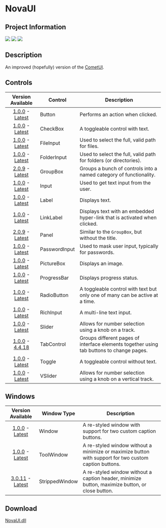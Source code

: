 # NovaUI
## Project Information
[![](https://img.shields.io/badge/.NET_Framework-4.8-blue)](https://dotnet.microsoft.com/en-us/download/dotnet-framework/net48)
[![](https://img.shields.io/badge/build-passing-seagreen)](#)
[![](https://img.shields.io/badge/latest_version-5.4.18-goldenrod)](https://github.com/Lexz-08/NovaUI/releases/tag/5.4.18)

## Description
An improved (hopefully) version of the [CometUI](https://github.com/Lexz-08/CometUI).

## Controls
| Version Available | Control | Description |
|:---:| --- | --- |
| [1.0.0][LINK_FIRST] - [Latest][LINK_LATEST] | Button | Performs an action when clicked. |
| [1.0.0][LINK_FIRST] - [Latest][LINK_LATEST] | CheckBox | A toggleable control with text. |
| [1.0.0][LINK_FIRST] - [Latest][LINK_LATEST] | FileInput | Used to select the full, valid path for files. |
| [1.0.0][LINK_FIRST] - [Latest][LINK_LATEST] | FolderInput | Used to select the full, valid path for folders (or directories). |
| [2.0.9](https://github.com/Lexz-08/NovaUI/releases/2.0.9/download/NovaUI.dll) - [Latest][LINK_LATEST] | GroupBox | Groups a bunch of controls into a named category of functionality. |
| [1.0.0][LINK_FIRST] - [Latest][LINK_LATEST] | Input | Used to get text input from the user. |
| [1.0.0][LINK_FIRST] - [Latest][LINK_LATEST] | Label | Displays text. |
| [1.0.0][LINK_FIRST] - [Latest][LINK_LATEST] | LinkLabel | Displays text with an embedded hyper-link that is activated when clicked. |
| [2.0.9](https://github.com/Lexz-08/NovaUI/releases/2.0.9/download/NovaUI.dll) - [Latest][LINK_LATEST] | Panel | Similar to the `GroupBox`, but without the title. |
| [1.0.0][LINK_FIRST] - [Latest][LINK_LATEST] | PasswordInput | Used to mask user input, typically for passwords. |
| [1.0.0][LINK_FIRST] - [Latest][LINK_LATEST] | PictureBox | Displays an image. |
| [1.0.0][LINK_FIRST] - [Latest][LINK_LATEST] | ProgressBar | Displays progress status. |
| [1.0.0][LINK_FIRST] - [Latest][LINK_LATEST] | RadioButton | A toggleable control with text but only one of many can be active at a time. |
| [1.0.0][LINK_FIRST] - [Latest][LINK_LATEST] | RichInput | A multi-line text input. |
| [1.0.0][LINK_FIRST] - [Latest][LINK_LATEST] | Slider | Allows for number selection using a knob on a track. |
| [1.0.0][LINK_FIRST] - [4.4.18](https://github.com/Lexz-08/NovaUI/releases/download/4.4.18/NovaUI.dll) | TabControl | Groups different pages of interface elements together using tab buttons to change pages. |
| [1.0.0][LINK_FIRST] - [Latest][LINK_LATEST] | Toggle | A toggleable control without text. |
| [1.0.0][LINK_FIRST] - [Latest][LINK_LATEST] | VSlider | Allows for number selection using a knob on a vertical track. |

## Windows
| Version Available | Window Type | Description |
|:---:| --- | --- |
| [1.0.0][LINK_FIRST] - [Latest][LINK_LATEST] | Window | A re-styled window with support for two custom caption buttons. |
| [1.0.0][LINK_FIRST] - [Latest][LINK_LATEST] | ToolWindow | A re-styled window without a minimize or maximize button with support for two custom caption buttons. |
| [3.0.11](https://github.com/Lexz-08/NovaUI/releases/3.0.11/download/NovaUI.dll) - [Latest][LINK_LATEST] | StrippedWindow | A re-styled window without a caption header, minimize button, maximize button, or close button.  |

## Download
[NovaUI.dll](https://github.com/Lexz-08/NovaUI/releases/latest/download/NovaUI.dll)

[//]: # (Reference links to save data and make file more readable)
[LINK_FIRST]: https://github.com/Lexz-08/NovaUI/releases/1.0.0/download/NovaUI.dll
[LINK_LATEST]: https://github.com/Lexz-08/NovaUI/releases/latest/download/NovaUI.dll
